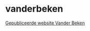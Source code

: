 # vanderbeken

[Gepubliceerde website Vander Beken](https://web-development-i.github.io/vanderbeken/)